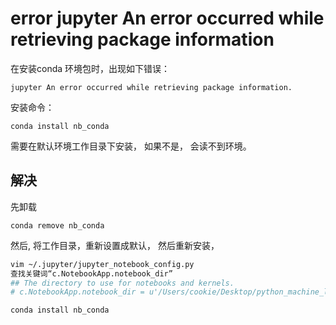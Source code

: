 # error jupyter An error occurred while retrieving package information

在安装conda 环境包时，出现如下错误：

```
jupyter An error occurred while retrieving package information.
```

安装命令：

```shell
conda install nb_conda
```

需要在默认环境工作目录下安装， 如果不是， 会读不到环境。



## 解决

先卸载

```
conda remove nb_conda
```

然后, 将工作目录，重新设置成默认， 然后重新安装，

```sh
vim ~/.jupyter/jupyter_notebook_config.py
查找关键词“c.NotebookApp.notebook_dir”
## The directory to use for notebooks and kernels.
# c.NotebookApp.notebook_dir = u'/Users/cookie/Desktop/python_machine_learning'	

conda install nb_conda
```



